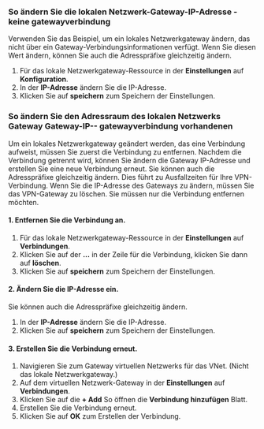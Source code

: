 ### <a name="gwipnoconnection"></a>So ändern Sie die lokalen Netzwerk-Gateway-IP-Adresse - keine gatewayverbindung

Verwenden Sie das Beispiel, um ein lokales Netzwerkgateway ändern, das nicht über ein Gateway-Verbindungsinformationen verfügt. Wenn Sie diesen Wert ändern, können Sie auch die Adresspräfixe gleichzeitig ändern.

1. Für das lokale Netzwerkgateway-Ressource in der **Einstellungen** auf **Konfiguration**.
2. In der **IP-Adresse** ändern Sie die IP-Adresse.
3. Klicken Sie auf **speichern** zum Speichern der Einstellungen.

### <a name="gwipwithconnection"></a>So ändern Sie den Adressraum des lokalen Netzwerks Gateway Gateway-IP-- gatewayverbindung vorhandenen

Um ein lokales Netzwerkgateway geändert werden, das eine Verbindung aufweist, müssen Sie zuerst die Verbindung zu entfernen. Nachdem die Verbindung getrennt wird, können Sie ändern die Gateway IP-Adresse und erstellen Sie eine neue Verbindung erneut. Sie können auch die Adresspräfixe gleichzeitig ändern. Dies führt zu Ausfallzeiten für Ihre VPN-Verbindung. Wenn Sie die IP-Adresse des Gateways zu ändern, müssen Sie das VPN-Gateway zu löschen. Sie müssen nur die Verbindung entfernen möchten.
 
#### <a name="1-remove-the-connection"></a>1. Entfernen Sie die Verbindung an.

1. Für das lokale Netzwerkgateway-Ressource in der **Einstellungen** auf **Verbindungen**.
2. Klicken Sie auf der **...**  in der Zeile für die Verbindung, klicken Sie dann auf **löschen**.
3. Klicken Sie auf **speichern** zum Speichern der Einstellungen.

#### <a name="2-modify-the-ip-address"></a>2. Ändern Sie die IP-Adresse ein.

Sie können auch die Adresspräfixe gleichzeitig ändern.

1. In der **IP-Adresse** ändern Sie die IP-Adresse.
2. Klicken Sie auf **speichern** zum Speichern der Einstellungen.

#### <a name="3-recreate-the-connection"></a>3. Erstellen Sie die Verbindung erneut.

1. Navigieren Sie zum Gateway virtuellen Netzwerks für das VNet. (Nicht das lokale Netzwerkgateway.)
2. Auf dem virtuellen Netzwerk-Gateway in der **Einstellungen** auf **Verbindungen**.
3. Klicken Sie auf die **+ Add** So öffnen die **Verbindung hinzufügen** Blatt.
4. Erstellen Sie die Verbindung erneut.
5. Klicken Sie auf **OK** zum Erstellen der Verbindung.
